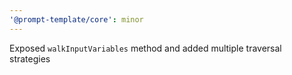 ```yaml
---
'@prompt-template/core': minor
---
```


Exposed `walkInputVariables` method and added multiple traversal strategies
